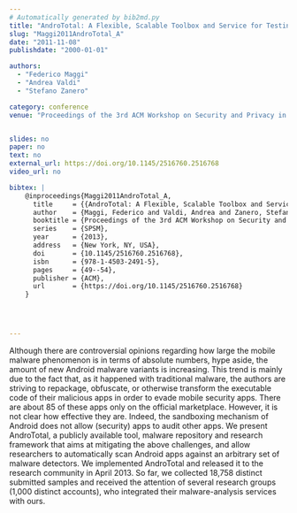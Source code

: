 ```yaml
---
# Automatically generated by bib2md.py
title: "AndroTotal: A Flexible, Scalable Toolbox and Service for Testing Mobile Malware Detectors"
slug: "Maggi2011AndroTotal_A"
date: "2011-11-08"
publishdate: "2000-01-01"

authors:
  - "Federico Maggi"
  - "Andrea Valdi"
  - "Stefano Zanero"

category: conference
venue: "Proceedings of the 3rd ACM Workshop on Security and Privacy in Smartphones & Mobile Devices (SPSM)"


slides: no
paper: no
text: no
external_url: https://doi.org/10.1145/2516760.2516768
video_url: no

bibtex: |
    @inproceedings{Maggi2011AndroTotal_A,
      title     = {{AndroTotal: A Flexible, Scalable Toolbox and Service for Testing Mobile Malware Detectors}},
      author    = {Maggi, Federico and Valdi, Andrea and Zanero, Stefano},
      booktitle = {Proceedings of the 3rd ACM Workshop on Security and Privacy in Smartphones \& Mobile Devices},
      series    = {SPSM},
      year      = {2013},
      address   = {New York, NY, USA},
      doi       = {10.1145/2516760.2516768},
      isbn      = {978-1-4503-2491-5},
      pages     = {49--54},
      publisher = {ACM},
      url       = {https://doi.org/10.1145/2516760.2516768}
    }




---
```


Although there are controversial opinions regarding how large the mobile malware phenomenon is in terms of absolute numbers, hype aside, the amount of new Android malware variants is increasing. This trend is mainly due to the fact that, as it happened with traditional malware, the authors are striving to repackage, obfuscate, or otherwise transform the executable code of their malicious apps in order to evade mobile security apps. There are about 85 of these apps only on the official marketplace. However, it is not clear how effective they are. Indeed, the sandboxing mechanism of Android does not allow (security) apps to audit other apps. We present AndroTotal, a publicly available tool, malware repository and research framework that aims at mitigating the above challenges, and allow researchers to automatically scan Android apps against an arbitrary set of malware detectors. We implemented AndroTotal and released it to the research community in April 2013. So far, we collected 18,758 distinct submitted samples and received the attention of several research groups (1,000 distinct accounts), who integrated their malware-analysis services with ours.